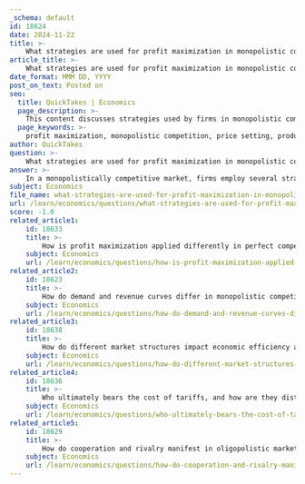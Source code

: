 ```yaml
---
_schema: default
id: 18624
date: 2024-11-22
title: >-
    What strategies are used for profit maximization in monopolistic competition?
article_title: >-
    What strategies are used for profit maximization in monopolistic competition?
date_format: MMM DD, YYYY
post_on_text: Posted on
seo:
  title: QuickTakes | Economics
  page_description: >-
    This content discusses strategies used by firms in monopolistic competition for profit maximization, including price setting, product differentiation, advertising, and adapting to market conditions.
  page_keywords: >-
    profit maximization, monopolistic competition, price setting, product differentiation, advertising, market strategy, economic profit, long-run adjustments, pricing strategies, consumer demand, competitive advantage, market entry
author: QuickTakes
question: >-
    What strategies are used for profit maximization in monopolistic competition?
answer: >-
    In a monopolistically competitive market, firms employ several strategies for profit maximization, which are similar to those used by monopolists but adapted to the competitive environment characterized by product differentiation and the potential for new entrants. Here are the key strategies:\n\n1. **Setting Price and Quantity**: Monopolistically competitive firms maximize profits by producing the quantity where marginal revenue (MR) equals marginal cost (MC). This is a fundamental principle in microeconomics, where the firm determines the optimal output level that maximizes profit or minimizes losses. The price is then set based on the demand curve at that quantity.\n\n2. **Product Differentiation**: Firms in monopolistic competition often differentiate their products to create a perceived uniqueness in the eyes of consumers. This differentiation can be based on physical attributes, branding, quality, or customer service. By doing so, firms can shift their demand curves to the right, allowing them to charge higher prices than they would in a perfectly competitive market.\n\n3. **Advertising and Marketing**: Effective advertising can make the demand curve for a firm's product more inelastic, meaning that consumers are less sensitive to price changes. This can lead to increased sales and higher prices, contributing to greater profits. Advertising can also enhance brand loyalty, which helps maintain a firm's market share against potential entrants.\n\n4. **Adjusting to Market Conditions**: Firms must remain vigilant about market conditions and competitor actions. If a firm is earning positive economic profits, it can expect new entrants to the market. To counteract this, existing firms may innovate or enhance their product offerings to maintain their competitive edge.\n\n5. **Pricing Strategies**: Monopolistically competitive firms can employ various pricing strategies, such as price skimming or penetration pricing, depending on their market position and the elasticity of demand for their products. By understanding consumer price sensitivity, firms can optimize their pricing to maximize revenue.\n\n6. **Long-Run Adjustments**: In the long run, if firms in a monopolistically competitive market are earning profits, new firms will enter the market, leading to increased competition. This can drive prices down and reduce profits. Therefore, firms must continuously innovate and improve their offerings to sustain profitability over time.\n\nIn summary, profit maximization in monopolistic competition involves a combination of setting the optimal price and quantity, differentiating products, utilizing advertising, and adapting to market dynamics. By carefully managing these elements, firms can achieve a sustainable competitive advantage and maximize their profits.
subject: Economics
file_name: what-strategies-are-used-for-profit-maximization-in-monopolistic-competition.md
url: /learn/economics/questions/what-strategies-are-used-for-profit-maximization-in-monopolistic-competition
score: -1.0
related_article1:
    id: 18633
    title: >-
        How is profit maximization applied differently in perfect competition, monopoly, monopolistic competition, and oligopoly?
    subject: Economics
    url: /learn/economics/questions/how-is-profit-maximization-applied-differently-in-perfect-competition-monopoly-monopolistic-competition-and-oligopoly
related_article2:
    id: 18623
    title: >-
        How do demand and revenue curves differ in monopolistic competition compared to perfect competition and monopoly?
    subject: Economics
    url: /learn/economics/questions/how-do-demand-and-revenue-curves-differ-in-monopolistic-competition-compared-to-perfect-competition-and-monopoly
related_article3:
    id: 18638
    title: >-
        How do different market structures impact economic efficiency and consumer welfare?
    subject: Economics
    url: /learn/economics/questions/how-do-different-market-structures-impact-economic-efficiency-and-consumer-welfare
related_article4:
    id: 18636
    title: >-
        Who ultimately bears the cost of tariffs, and how are they distributed across the economy?
    subject: Economics
    url: /learn/economics/questions/who-ultimately-bears-the-cost-of-tariffs-and-how-are-they-distributed-across-the-economy
related_article5:
    id: 18629
    title: >-
        How do cooperation and rivalry manifest in oligopolistic markets?
    subject: Economics
    url: /learn/economics/questions/how-do-cooperation-and-rivalry-manifest-in-oligopolistic-markets
---
```


&nbsp;
